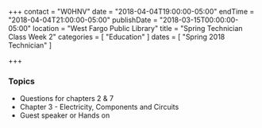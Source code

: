 +++
contact = "W0HNV"
date = "2018-04-04T19:00:00-05:00"
endTime = "2018-04-04T21:00:00-05:00"
publishDate = "2018-03-15T00:00:00-05:00"
location = "West Fargo Public Library"
title = "Spring Technician Class Week 2"
categories = [ "Education" ]
dates = [ "Spring 2018 Technician" ]

+++
### Topics

* Questions for chapters 2 & 7
* Chapter 3 - Electricity, Components and Circuits
* Guest speaker or Hands on
